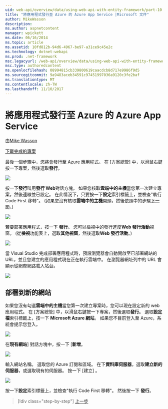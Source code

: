 ```yaml
---
uid: web-api/overview/data/using-web-api-with-entity-framework/part-10
title: "將應用程式發行至 Azure 的 Azure App Service |Microsoft 文件"
author: MikeWasson
description: 
ms.author: aspnetcontent
manager: wpickett
ms.date: 06/16/2014
ms.topic: article
ms.assetid: 10fd812b-94d6-4967-be97-a31ce9c45e2c
ms.technology: dotnet-webapi
ms.prod: .net-framework
msc.legacyurl: /web-api/overview/data/using-web-api-with-entity-framework/part-10
msc.type: authoredcontent
ms.openlocfilehash: 08994815cb339800619caacdcb8d717e9986f9d5
ms.sourcegitcommit: 9a9483aceb34591c97451997036a9120c3fe2baf
ms.translationtype: MT
ms.contentlocale: zh-TW
ms.lasthandoff: 11/10/2017
---
```

<a name="publish-the-app-to-azure-azure-app-service"></a>將應用程式發行至 Azure 的 Azure App Service
====================
由[Mike Wasson](https://github.com/MikeWasson)

[下載完成的專案](https://github.com/MikeWasson/BookService)

最後一個步驟中，您將會發行至 Azure 應用程式。 在 [方案總管] 中，以滑鼠右鍵按一下專案，然後選取**發行**。

![](part-10/_static/image1.png)

按一下**發行**叫用**發行 Web**對話方塊。 如果您核取**雲端中的主機**當您第一次建立專案，然後連線並已設定。 在此情況下，只要按一下**設定**索引標籤上，並檢查&quot;執行 Code First 移轉&quot;。 (如果您沒有核取**雲端中的主機**開頭，然後依照中的步驟[下一節](#new-website)。)

[![](part-10/_static/image3.png)](part-10/_static/image2.png)

若要部署應用程式，按一下 **發行**。 您可以檢視中的發行進度**Web 發行活動**視窗。 (從**檢視**功能表上，選取**其他視窗**，然後選取**Web 發行活動**。)

![](part-10/_static/image4.png)

當 Visual Studio 完成部署應用程式時，預設瀏覽器會自動開啟至已部署網站的 URL，並且您建立的應用程式現在正在執行雲端中。 在瀏覽器網址列中的 URL 會顯示從網際網路載入站台。

[![](part-10/_static/image6.png)](part-10/_static/image5.png)

<a id="new-website"></a>
## <a name="deploying-to-a-new-website"></a>部署到新的網站

如果您沒有勾選**雲端中的主機**當您第一次建立專案時，您可以現在設定新的 web 應用程式。 在 [方案總管] 中，以滑鼠右鍵按一下專案，然後選取**發行**。 選取**設定檔**索引標籤上，按一下  **Microsoft Azure 網站**。 如果您不目前登入至 Azure，系統會提示您登入。

[![](part-10/_static/image8.png)](part-10/_static/image7.png)

在**現有網站**] 對話方塊中，按一下 [**新增**。

![](part-10/_static/image9.png)

輸入網站名稱。 選取您的 Azure 訂閱和區域。 在下**資料庫伺服器**，選取**建立新的伺服器**，或選取現有的伺服器。 按一下 [建立] 。

[![](part-10/_static/image11.png)](part-10/_static/image10.png)

按一下**設定**索引標籤上，並檢查&quot;執行 Code First 移轉&quot;。 然後按一下 **發行**。

>[!div class="step-by-step"]
[上一步](part-9.md)
